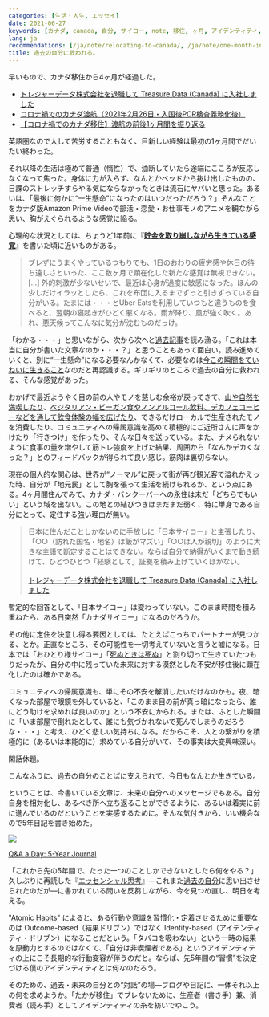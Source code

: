 ```yaml
---
categories: [生活・人生, エッセイ]
date: 2021-06-27
keywords: [カナダ, canada, 自分, サイコー, note, 移住, ヶ月, アイデンティティ, 日本, 感覚]
lang: ja
recommendations: [/ja/note/relocating-to-canada/, /ja/note/one-month-in-canada/, /ja/note/202108-job-change/]
title: 過去の自分に救われる。
---
```


早いもので、カナダ移住から4ヶ月が経過した。

- [トレジャーデータ株式会社を退職して Treasure Data (Canada) に入社しました](/ja/note/relocating-to-canada/)
- [コロナ禍でのカナダ渡航（2021年2月26日・入国後PCR検査義務化後）](/ja/note/travel-to-canada-210226/)
- [【コロナ禍でのカナダ移住】渡航の前後1ヶ月間を振り返る](/ja/note/one-month-in-canada)

英語圏なので大して苦労することもなく、目新しい経験は最初の1ヶ月間でだいたい終わった。

それ以降の生活は極めて普通（惰性）で、油断していたら途端にこころが反応しなくなって焦った。身体に力が入らず、なんとかベッドから抜け出したものの、日課のストレッチすらやる気にならなかったときは流石にヤバいと思った。あるいは、「最後に何かに“一生懸命”になったのはいつだっただろう？」そんなことをカナダ版Amazon Prime Videoで部活・恋愛・お仕事モノのアニメを観ながら思い、胸がえぐられるような感覚に陥る。

心理的な状況としては、ちょうど1年前に『**[貯金を取り崩しながら生きている感覚](/ja/note/life-with-covid-19/)**』を書いた頃に近いものがある。

> ブレずにうまくやっているつもりでも、1日のおわりの疲労感や休日の待ち遠しさといった、ここ数ヶ月で顕在化した新たな感覚は無視できない。[...] 外的刺激が少ないせいで、最近は心身が過度に敏感になった。ほんの少しだけイラッとしたら、これを布団に入るまでずっと引きずっている自分がいる。たまには・・・とUber Eatsを利用していつもと違うものを食べると、翌朝の寝起きがひどく悪くなる。雨が降り、風が強く吹く。あれ、悪天候ってこんなに気分が沈むものだっけ。

「わかる・・・」と思いながら、次から次へと[過去記事](/ja/note/)を読み漁る。「これは本当に自分が書いた文章なのか・・・？」と思うこともあって面白い。読み進めていくと、別に“一生懸命”になる必要なんかなくて、必要なのは[今この瞬間をていねいに生きること](/ja/note/be-mindful/)なのだと再認識する。ギリギリのところで過去の自分に救われる、そんな感覚があった。

おかげで最近ようやく目の前の人やモノを慈しむ余裕が戻ってきて、[山や自然を満喫したり](/ja/note/mountains-101/)、[ベジタリアン・ビーガン食やノンアルコール飲料、デカフェコーヒーなどを通して飲食体験の幅を広げたり](/note/unusual-drinking-and-eating-habits/)、できるだけローカルで生産されたモノを消費したり、コミュニティへの帰属意識を高めて積極的にご近所さんに声をかけたり「行きつけ」を作ったり、そんな日々を送っている。また、ナメられないように食事の量を増やして筋トレ強度を上げた結果、周囲から「なんかデカくなった？」とのフィードバックが得られて良い感じ。筋肉は裏切らない。

現在の個人的な関心は、世界が“ノーマル”に戻って街が再び観光客で溢れかえった時、自分が「地元民」として胸を張って生活を続けられるか、という点にある。4ヶ月間住んでみて、カナダ・バンクーバーへの永住は未だ「どちらでもいい」という域を出ない。この地との結びつきはまだまだ弱く、特に単身である自分にとって、定住する強い理由が無い。

> 日本に住んだことしかないのに手放しに「日本サイコー」と主張したり、「○○（訪れた国名・地名）は飯がマズい」「○○は人が親切」のように大きな主語で断定することはできない。ならば自分で納得がいくまで動き続けて、ひとつひとつ「経験として」証拠を積み上げていくほかない。<br/><br/>[トレジャーデータ株式会社を退職して Treasure Data (Canada) に入社しました](/ja/note/relocating-to-canada/)

暫定的な回答として、「日本サイコー」は変わっていない。このまま時間を積み重ねたら、ある日突然「カナダサイコー」になるのだろうか。

その他に定住を決意し得る要因としては、たとえばこっちでパートナーが見つかる、とか。正直なところ、その可能性を一切考えていないと言うと嘘になる。日本では「おひとり様サイコー」「[死ぬときは死ぬ](/ja/note/making-a-will/)」と割り切って生きていたつもりだったが、自分の中に残っていた未来に対する漠然とした不安が移住後に顕在化したのは確かである。

コミュニティへの帰属意識も、単にその不安を解消したいだけなのかも。夜、暗くなった部屋で眼鏡を外していると、「このまま目の前が真っ暗になったら、誰にどう助けを求めれば良いのか」という不安にかられる。または、ふとした瞬間に「いま部屋で倒れたとして、誰にも気づかれないで死んでしまうのだろうな・・・」と考え、ひどく悲しい気持ちになる。だからこそ、人との繋がりを積極的に（あるいは本能的に）求めている自分がいて、その事実は大変興味深い。

閑話休題。

こんなふうに、過去の自分のことばに支えられて、今日もなんとか生きている。

ということは、今書いている文章は、未来の自分へのメッセージでもある。自分自身を相対化し、あるべき所へ立ち返ることができるように、あるいは着実に前に進んでいるのだということを実感するために。そんな気付きから、いい機会なので5年日記を書き始めた。

<a href="https://www.amazon.co.jp/-/en/Potter-Gift/dp/0307719774?dchild=1&keywords=q%26a+5+years&qid=1624816322&s=english-books&sr=1-1&linkCode=li2&tag=takuti-22&linkId=64b23fff5fee23971731472d65a70617&language=en_US&ref_=as_li_ss_il" target="_blank"><img border="0" src="//ws-fe.amazon-adsystem.com/widgets/q?_encoding=UTF8&ASIN=0307719774&Format=_SL160_&ID=AsinImage&MarketPlace=JP&ServiceVersion=20070822&WS=1&tag=takuti-22&language=en_US" ></a><img src="https://ir-jp.amazon-adsystem.com/e/ir?t=takuti-22&language=en_US&l=li2&o=9&a=0307719774" width="1" height="1" border="0" alt="" style="border:none !important; margin:0px !important;" />

[Q&A a Day: 5-Year Journal](https://amzn.to/2T3oePH)

「これから先の5年間で、たった一つのことしかできないとしたら何をやる？」久しぶりに再読した『[エッセンシャル思考](https://amzn.to/3qrmJXG)』&mdash;これまた[過去の自分](/ja/note/deep-work/)に思い出させられたのだが&mdash;に書かれている問いを反芻しながら、今を見つめ直し、明日を考える。

"[Atomic Habits](https://amzn.to/3xWSQkl)" によると、ある行動や意識を習慣化・定着させるために重要なのは Outcome-based（結果ドリブン）ではなく Identity-based（アイデンティティ・ドリブン）になることだという。「タバコを吸わない」という一時の結果を原動力とするのではなくて、「自分は非喫煙者である」というアイデンティティの上にこそ長期的な行動変容が伴うのだと。ならば、先5年間の“習慣”を決定づける僕のアイデンティティとは何なのだろう。

そのための、過去・未来の自分との“対話”の場&mdash;ブログや日記に、一体それ以上の何を求めようか。「たかが移住」でブレないために、生産者（書き手）兼、消費者（読み手）としてアイデンティティの糸を紡いでゆこう。
